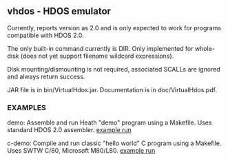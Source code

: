 ## vhdos - HDOS emulator

Currently, reports version as 2.0 and is only expected to work for
programs compatible with HDOS 2.0.

The only built-in command currently is DIR. Only implemented for whole-disk
(does not yet support filename wildcard expressions).

Disk mounting/dismounting is not required, associated SCALLs are
ignored and always return success.

JAR file is in bin/VirtualHdos.jar.
Documentation is in doc/VirtualHdos.pdf.

### EXAMPLES

demo: Assemble and run Heath "demo" program using a Makefile.
      Uses standard HDOS 2.0 assembler.
      [example run](demo/demo-log.txt)

c-demo: Compile and run classic "hello world" C program using a Makefile.
        Uses SWTW C/80, Microsoft M80/L80.
        [example run](c-demo/hello-log.txt)

